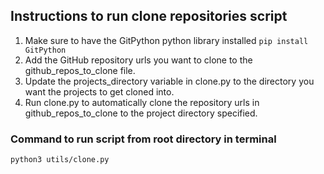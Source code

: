 ## Instructions to run clone repositories script
1) Make sure to have the GitPython python library installed ```pip install GitPython```
2) Add the GitHub repository urls you want to clone to the github_repos_to_clone file.
3) Update the projects_directory variable in clone.py to the directory you want the projects to get cloned into. 
4) Run clone.py to automatically clone the repository urls in github_repos_to_clone to the project directory specified.

### Command to run script from root directory in terminal
```
python3 utils/clone.py
```
